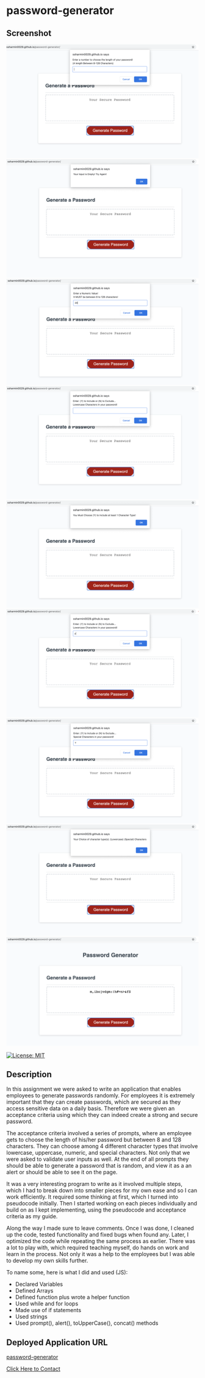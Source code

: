 # password-generator


## Screenshot
![alt text](assets/images/final-page-1.png)
![alt text](assets/images/final-page-2.png)
![alt text](assets/images/final-page-3.png)
![alt text](assets/images/final-page-4.png)
![alt text](assets/images/final-page-5.png)
![alt text](assets/images/final-page-6.png)
![alt text](assets/images/final-page-7.png)
![alt text](assets/images/final-page-8.png)
![alt text](assets/images/final-page-9.png)


[![License: MIT](https://img.shields.io/badge/License-MIT-yellow.svg)](https://opensource.org/licenses/MIT)


## Description 
In this assignment we were asked to write an application that enables employees to generate  passwords randomly. For employees it is extremely important that they can create passwords, which are secured as they access sensitive data on a daily basis. Therefore we were given an acceptance criteria using which they can indeed create a strong and secure password. 

The acceptance criteria involved a series of prompts, where an employee gets to choose the length of his/her password but between 8 and 128 characters. They can choose among 4 different character types that involve lowercase, uppercase, numeric, and special characters. Not only that we were asked to validate user inputs as well. At the end of all prompts they should be able to generate a password that is random, and view it as a an alert or should be able to see it on the page. 

It was a very interesting program to write as it involved multiple steps, which I had to break down into smaller pieces for my own ease and so I can work efficiently. It required some thinking at first, which I turned into pseudocode initially. Then I started working on each pieces individually and build on as I kept implementing, using the pseudocode and acceptance criteria as my guide. 

Along the way I made sure to leave comments. Once I was done, I cleaned up the code, tested functionality  and fixed bugs when found any. Later, I optimized the code while repeating the same process as earlier. There was a lot to play with, which required teaching myself, do hands on work and learn in the process. Not only it was a help to the employees but I was able to develop my own skills further. 

To name some, here is what I did and used (JS):
- Declared Variables 
- Defined Arrays 
- Defined function plus wrote a helper function 
- Used while and for loops
- Made use of if statements 
- Used strings 
- Used prompt(), alert(), toUpperCase(), concat() methods 


## Deployed Application URL
[password-generator](https://ssharmin0029.github.io/password-generator/)


[Click Here to Contact](https://ssharmin0029.github.io/portfolio-website-ss/)